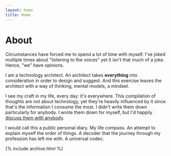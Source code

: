 ```yaml
---
layout: home
title: Home
---
```


# About

Circumstances have forced me to spend a lot of time with myself. I've joked multiple times about "listening to the voices" yet it isn't that much of a joke. Hence, "we" have opinions.

I am a technology architect. An architect takes **everything** into consideration in order to design and suggest. And this exercise leaves the architect with a way of thinking, mental models, a mindset. 

I see my craft in my life, every day: it's everywhere. This compilation of thoughts are not about technology, yet they're heavily influenced by it since
that's the information I consume the most. I didn't write them down particularly for anybody. I wrote them down for myself, but I'd happily [discuss them with anybody](mailto:cespin@live.ca).

I would call this a public personal diary. My life compass. An attempt to explain myself the order of things. A decoder that the journey through my profession has left me with. A universal codec.

{% include archive.html %}
